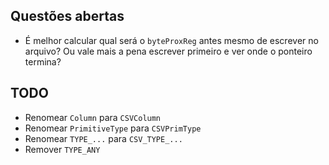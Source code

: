 
## Questões abertas
- É melhor calcular qual será o `byteProxReg` antes mesmo de escrever no
    arquivo? Ou vale mais a pena escrever primeiro e ver onde o ponteiro
    termina?

## TODO
- Renomear `Column` para `CSVColumn`
- Renomear `PrimitiveType` para `CSVPrimType`
- Renomear `TYPE_...` para `CSV_TYPE_...`
- Remover `TYPE_ANY`
